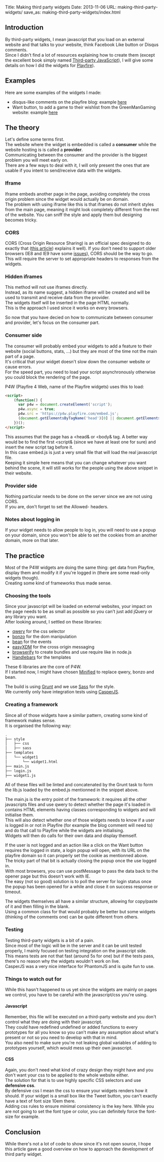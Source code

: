 Title: Making third party widgets
Date: 2013-11-06
URL: making-third-party-widgets/
save_as: making-third-party-widgets/index.html


## Introduction
By third-party widgets, I mean javascript that you load on an external website and 
that talks to your website, think Facebook Like button or Disqus comments.  
Since I didn't find a lot of resources explaining how to create them (except the excellent book simply 
named [Third-party JavaScript](http://thirdpartyjs.com/ "Third-party JavaScript")), I will give some details on how I did the widgets for 
[Playfire](https://www.playfire.com/ "Playfire")).  

## Examples
Here are some examples of the widgets I made:

- disqus-like comments on the playfire blog: example [here](http://blog.playfire.com/2013/11/bf-vs-cod-which-do-you-want.html "Link to blog article") 
- Want button, to add a game to their wishlist from the GreenManGaming website: example [here](http://www.greenmangaming.com/s/gb/en/pc/games/strategy/football-manager-2014/ "GMG")

## The theory
Let's define some terms first.  
The website where the widget is embedded is called a **consumer** while the website hosting is is called a **provider**.  
Communicating between the consumer and the provider is the biggest problem you will meet early on.  
There are a few ways to deal with it, I will only present the ones that are usable if you intent to send/receive data with the widgets.  

### Iframe
Iframe embeds another page in the page, avoiding completely the cross origin problem since the widget would actually be on domain.  
The problem with using iframe like this is that iframes do not inherit styles from the main page, meaning it might look completely different
from the rest of the website. You can sniff the style and apply them but designing becomes tricky.

### CORS
CORS (Cross Origin Resource Sharing) is an official spec designed to do exactly that ([this article](http://www.html5rocks.com/en/tutorials/cors/ "Article about CORS")) explains it well). 
If you don't need to support older browsers (IE8 and IE9 have some [issues](http://blogs.msdn.com/b/ieinternals/archive/2010/05/13/xdomainrequest-restrictions-limitations-and-workarounds.aspx "CORS in IE8-9")), CORS should be the way to go.  
This will require the server to set appropriate headers to responses from the widgets.

### Hidden iframes
This method will not use iframes directly.  
Instead, as its name suggest, a hidden iframe will be created and will be used to transmit and receive data from the provider.  
The widgets itself will be inserted in the page HTML normally.  
This is the approach I used since it works on every browsers.

So now that you have decied on how to communicate between consumer and provider, let's focus on the consumer part.  

### Consumer side
The consumer will probably embed your widgets to add a feature to their website (social buttons, stats, ...) but they are most of the time 
not the main part of a page.  
It's critical that your widget doesn't slow down the consumer website or cause errors.  
For the speed part, you need to load your script asynchronously otherwise you could block the rendering of the page.

P4W (Playfire 4 Web, name of the Playfire widgets) uses this to load:

```html
<script>
    (function() {
      var p4w = document.createElement('script');
      p4w.async = true;
      p4w.src = 'https://p4w.playfire.com/embed.js';
      (document.getElementsByTagName('head')[0] || document.getElementsByTagName('body')[0]).appendChild(p4w);
    })();
</script>

```

This assumes that the page has a &lt;head&amp; or &lt;body&amp; tag. A better way would be to find the first &lt;script&amp; (since we have at least one for sure) and insert the new script tag before it.  
In this case embed.js is just a very small file that will load the real javascript file.  
Keeping it simple here means that you can change whatever you want behind the scene, it will still works for the people using the above snippet in their website.

### Provider side
Nothing particular needs to be done on the server since we are not using CORS.  
If you are, don't forget to set the Allowed- headers.

### Notes about logging in
If your widget needs to allow people to log in, you will need to use a popup on your domain, since you won't be able to set the cookies from an another domain, more on that later.

## The practice

Most of the P4W widgets are doing the same thing: get data from Playfire, display them and modify it if you're logged in (there are some read-only widgets though).  
Creating some kind of frameworks thus made sense.

### Choosing the tools
Since your javascript will be loaded on external websites, your impact on the page needs to be as small as possible so you can't just add jQuery or any library you want.  
After looking around, I settled on these libraries:

- [qwery](https://github.com/ded/qwery "qwery") for the css selector
- [bonzo](https://github.com/ded/bonzo "bonzo") for the dom manipulation
- [bean](https://github.com/fat/bean "bean") for the events
- [easyXDM](http://easyxdm.net/wp/ "easyXDM") for the cross origin messaging
- [browserify](http://browserify.org/ "browserify") to create bundles and use require like in node.js
- [Handlebars](http://handlebarsjs.com/ "handlebars") for the templates

These 6 libraries are the core of P4W.  
If I started now, I might have chosen [Minified](http://minifiedjs.com/ "Minified") to replace qwery, bonzo and bean.

The build is using [Grunt](http://gruntjs.com/ "Grunt") and we use [Sass](http://sass-lang.com/ "Sass") for the style.  
We currently only have integration tests using [CasperJS](http://casperjs.org/ "CasperJS").

### Creating a framework
Since all of those widgets have a similar pattern, creating some kind of framework makes sense.  
It is organised the following way:

```bash
.
├── style
│   ├── css
│   ├── sass
├── templates
│   └── widget1
│       └── widget1.html
├── main.js
├── login.js
├── widget1.js

```
All of these files will be linted and concatenated by the Grunt task to form the lib.js loaded by the embed.js mentionned in the snippet above.  

The main.js is the entry point of the framework: it requires all the other javascripts files and use qwery to detect whether the page it's loaded in contains 
HTML elements having classes corresponding to widgets and will initialise them.  
This will also detect whether one of those widgets needs to know if a user is logged in or not in Playfire (for example the blog comment will need to) and do that call to
Playfire while the widgets are initialising.  
Widgets will then do calls for their own data and display themself.  

If the user is not logged and an action like a click on the Want button requires the logged in state, a login popup will open, with its URL on the playfire domain so it can properly set the cookie as mentionned above.  
The tricky part of that bit is actually closing the popup once the use logged in.  
With most browsers, you can use postMessage to pass the data back to the opener page but this doesn't work with IE.  
The easy (not so good) solution is to poll the server for login status once the popup has been opened for a while and close it on success response or timeout.

The widgets themselves all have a similar structure, allowing for copy/paste of it and then filling in the blank.  
Using a common class for that would probably be better but some widgets (thinking of the comments one) can be quite different from others.

### Testing
Testing third-party widgets is a bit of a pain.  
Since most of the logic will be in the server and it can be unit tested properly, I mainly focused on testing integration on the javascript side.  
This means tests are not that fast (around 5s for one) but if the tests pass, there's no reason why the widgets wouldn't work on live.  
CasperJS was a very nice interface for PhantomJS and is quite fun to use.

### Things to watch out for  
While this hasn't happened to us yet since the widgets are mainly on pages we control, you have to be careful with the javascript/css you're using.

#### Javascript
Remember, this file will be executed on a third-party website and you don't control what they are doing with their javascript.  
They could have redefined undefined or added functions to every prototypes for all you know so you can't make any assumption about what's present or not so you need to develop with that in mind.  
You also need to make sure you're not leaking global variables of adding to prototypes yourself, which would mess up their own javascript.

#### CSS
Again, you don't need what kind of crazy design they might have and you don't want your css to be applied to the whole website either.  
The solution for that is to use highly specific CSS selectors and use **defensive css**.  
By defensive css I mean the css to ensure your widgets renders how it should. If your widget is a small box like the Tweet button, you can't exactly have a text of font size 10em there.  
Adding css rules to ensure minimal consistency is the key here. While you are not going to set the font type or color, you can definitely force the font-size for example.


## Conclusion
While there's not a lot of code to show since it's not open source, I hope this article gave a good overview on how to approach the development of third party widget.  
